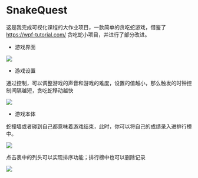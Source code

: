 ﻿# SnakeQuest

这是我完成可视化课程的大作业项目，一款简单的贪吃蛇游戏，借鉴了 https://wpf-tutorial.com/ 贪吃蛇小项目，并进行了部分改进。



- 游戏界面

![](https://yeijon-note.oss-cn-beijing.aliyuncs.com/img/20240610174033.png)



- 游戏设置

通过控制，可以调整游戏的声音和游戏的难度，设置的值越小，那么触发的时钟控制间隔越短，贪吃蛇移动越快

![](https://yeijon-note.oss-cn-beijing.aliyuncs.com/img/20240610174121.png)



- 游戏本体

蛇撞墙或者碰到自己都意味着游戏结束，此时，你可以将自己的成绩录入进排行榜中。

![](https://yeijon-note.oss-cn-beijing.aliyuncs.com/img/20240610174204.png)

点击表中的列头可以实现排序功能；排行榜中也可以删除记录

![](https://yeijon-note.oss-cn-beijing.aliyuncs.com/img/20240610174236.png)
